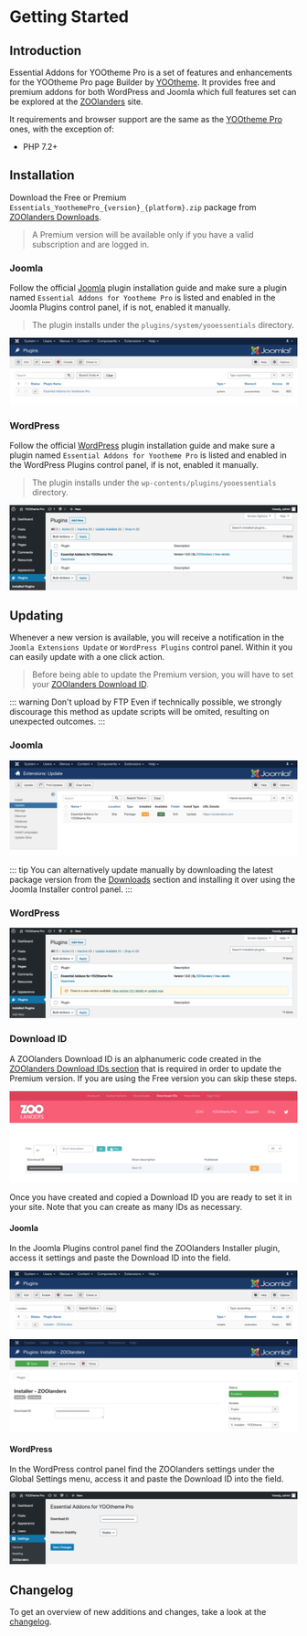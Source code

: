 # Getting Started

## Introduction

Essential Addons for YOOtheme Pro is a set of features and enhancements for the YOOtheme Pro page Builder by [YOOtheme](https://yootheme.com/). It provides free and premium addons for both WordPress and Joomla which full features set can be explored at the [ZOOlanders](https://www.zoolanders.com/essentials-for-yootheme-pro) site.

It requirements and browser support are the same as the [YOOtheme Pro](https://yootheme.com/support/yootheme-pro/joomla/introduction#requirements) ones, with the exception of:

  - PHP 7.2+

## Installation

Download the Free or Premium `Essentials_YoothemePro_{version}_{platform}.zip` package from [ZOOlanders Downloads](https://www.zoolanders.com/downloads).

> A Premium version will be available only if you have a valid subscription and are logged in.

### Joomla

Follow the official [Joomla](https://docs.joomla.org/Installing_an_extension) plugin installation guide and make sure a plugin named `Essential Addons for Yootheme Pro` is listed and enabled in the Joomla Plugins control panel, if is not, enabled it manually.

> The plugin installs under the `plugins/system/yooessentials` directory.

![Joomla Plugin](./assets/joomla-plugin.png)

### WordPress

Follow the official [WordPress](https://wordpress.org/support/article/managing-plugins/) plugin installation guide and make sure a plugin named `Essential Addons for Yootheme Pro` is listed and enabled in the WordPress Plugins control panel, if is not, enabled it manually.

> The plugin installs under the `wp-contents/plugins/yooessentials` directory.

![WordPress YOOessentials Plugin](./assets/wordpress-plugin.png)

## Updating

Whenever a new version is available, you will receive a notification in the `Joomla Extensions Update` or `WordPress Plugins` control panel. Within it you can easily update with a one click action.

> Before being able to update the Premium version, you will have to set your [ZOOlanders Download ID](#download-id).

::: warning Don't upload by FTP
Even if technically possible, we strongly discourage this method as update scripts will be omited, resulting on unexpected outcomes.
:::

### Joomla

![Joomla Updates](./assets/joomla-updates.png)

::: tip
You can alternatively update manually by downloading the latest package version from the [Downloads](https://www.zoolanders.com/downloads) section and installing it over using the Joomla Installer control panel.
:::

### WordPress

![WordPress Updates](./assets/wordpress-plugin-update.png)

### Download ID

A ZOOlanders Download ID is an alphanumeric code created in the [ZOOlanders Download IDs section](https://www.zoolanders.com/download-ids) that is required in order to update the Premium version. If you are using the Free version you can skip these steps.

![Download ID](./assets/download-id.png)

Once you have created and copied a Download ID you are ready to set it in your site. Note that you can create as many IDs as necessary.

#### Joomla

In the Joomla Plugins control panel find the ZOOlanders Installer plugin, access it settings and paste the Download ID into the field.

![ZOOlanders Installer Plugin](./assets/joomla-installer.png)
![ZOOlanders Installer Plugin Settings](./assets/joomla-installer-settings.png)

#### WordPress

In the WordPress control panel find the ZOOlanders settings under the Global Settings menu, access it and paste the Download ID into the field.

![WordPress YOOessentials Settings](./assets/wordpress-settings.png)

## Changelog

To get an overview of new additions and changes, take a look at the [changelog](https://www.zoolanders.com/essentials-for-yootheme-pro#changelog).
